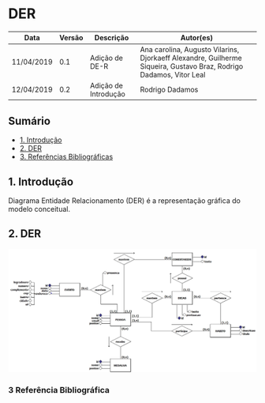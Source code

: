 # DER
| **Data** | **Versão** | **Descrição** | **Autor(es)** |
|---|---|---|---|
|11/04/2019 | 0.1 | Adição de DE-R | Ana carolina, Augusto Vilarins, Djorkaeff Alexandre, Guilherme Siqueira, Gustavo Braz, Rodrigo Dadamos,  Vitor Leal |
|12/04/2019 | 0.2 | Adição de Introdução |  Rodrigo Dadamos |

## Sumário
- [1. Introdução](#1Introduo)
- [2. DER](#2DER)
- [3. Referências Bibliográficas](#3RefernciaBibliogrfica)


## 1. Introdução
Diagrama Entidade Relacionamento (DER) é a representação gráfica do modelo conceitual.

## 2. DER

![der](../assets/img/banco/der-v1.png)


### 3 Referência Bibliográfica
